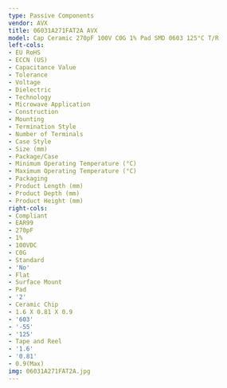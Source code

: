 ```yaml
---
type: Passive Components
vendor: AVX
title: 06031A271FAT2A AVX
model: Cap Ceramic 270pF 100V C0G 1% Pad SMD 0603 125°C T/R
left-cols:
- EU RoHS
- ECCN (US)
- Capacitance Value
- Tolerance
- Voltage
- Dielectric
- Technology
- Microwave Application
- Construction
- Mounting
- Termination Style
- Number of Terminals
- Case Style
- Size (mm)
- Package/Case
- Minimum Operating Temperature (°C)
- Maximum Operating Temperature (°C)
- Packaging
- Product Length (mm)
- Product Depth (mm)
- Product Height (mm)
right-cols:
- Compliant
- EAR99
- 270pF
- 1%
- 100VDC
- C0G
- Standard
- 'No'
- Flat
- Surface Mount
- Pad
- '2'
- Ceramic Chip
- 1.6 X 0.81 X 0.9
- '603'
- '-55'
- '125'
- Tape and Reel
- '1.6'
- '0.81'
- 0.9(Max)
img: 06031A271FAT2A.jpg
---
```

